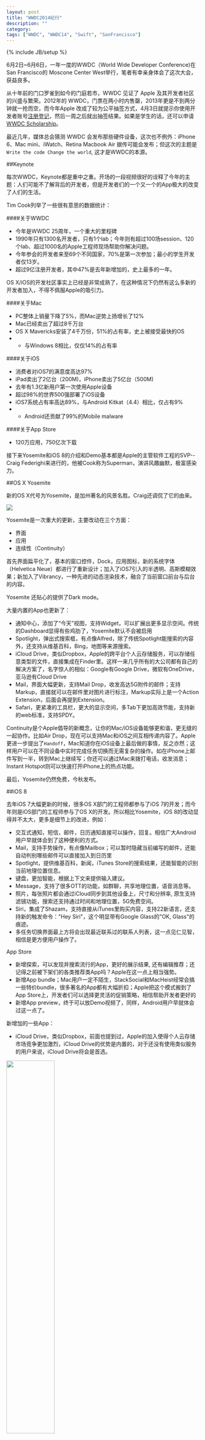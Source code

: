 ```yaml
---
layout: post
title: "WWDC2014纪行"
description: ""
category: 
tags: ["WWDC", "WWDC14", "Swift", "SanFrancisco"]
---
```

{% include JB/setup %}

6月2日~6月6日，一年一度的WWDC（World Wide Developer Conference)在 San Francisco的 Moscone Center West举行，笔者有幸亲身体会了这次大会，获益良多。

从十年前的门口罗雀到如今的门庭若市，WWDC 见证了 Apple 及其开发者社区的兴盛与繁荣。2012年的 WWDC，门票在两小时内售罄，2013年更是不到两分钟就一抢而空，而今年Apple 改成了较为公平抽签方式，4月3日就提示你使用开发者账号[注册登记](https://developer.apple.com/wwdc/tickets/?cid=CDM-US-DM-P0014289-195576&&cp=em-P0014289-195576&sr=em)，然后一周之后就出抽签结果。如果是学生的话，还可以申请[WWDC Scholarship](https://developer.apple.com/wwdc/students/)。

最近几年，媒体总会猜测 WWDC 会发布那些硬件设备，这次也不例外：iPhone 6、Mac mini、iWatch、Retina Macbook Air 据传可能会发布；但这次的主题是`Write the code Change the world`, 这才是WWDC的本源。

##Keynote

每次WWDC，Keynote都是重中之重。开场的一段视频很好的诠释了今年的主题：人们可能不了解背后的开发者，但是开发者们的一个又一个的App极大的改变了人们的生活。

Tim Cook列举了一些很有意思的数据统计：


####关于WWDC

* 今年是WWDC 25周年，一个重大的里程碑
* 1990年只有1300名开发者，只有1个lab；今年则有超过100场session、120个lab、超过1000名的Apple工程师现场帮助你解决问题。
* 今年参会的开发者来至69个不同国家，70%是第一次参加；最小的学生开发者仅13岁。
* 超过9亿注册开发者，其中47%是去年新增加的，史上最多的一年。

OS X/iOS的开发社区事实上已经是非常成熟了，在这种情况下仍然有这么多新的开发者加入，不得不佩服Apple的吸引力。

####关于Mac

* PC整体上销量下降了5%，而Mac逆势上扬增长了12%
* Mac已经卖出了超过8千万台
* OS X Mavericks安装了4千万份，51%的占有率，史上被接受最快的OS
* * 与Windows 8相比，仅仅14%的占有率

####关于iOS
* 消费者对iOS7的满意度高达97%
* iPad卖出了2亿台（200M)，iPhone卖出了5亿台（500M)
* 去年有1.3亿新用户第一次使用Apple设备
* 超过98%的世界500强部署了iOS设备
* iOS7系统占有率高达89%，与Android Kitkat（4.4）相比，仅占有9%
* * Android还贡献了99%的Mobile malware

####关于App Store

* 120万应用，750亿次下载

接下来Yosemite和iOS 8的介绍和Demo基本都是Apple的主管软件工程的SVP--Craig Federighi来进行的，他被Cook称为Superman，演讲风趣幽默，极富感染力。

##OS X Yosemite

新的OS X代号为Yosemite，是加州著名的风景名胜。Craig还调侃了它的由来。

<img src="http://i750.photobucket.com/albums/xx144/hewigovens/blog/wwdc_2014_csdn/overview_design_hero_2x_zpsb72182c1.jpg" max-width="100%">

Yosemite是一次重大的更新，主要改动在三个方面：

* 界面
* 应用
* 连续性（Continuity）

首先界面扁平化了，基本的窗口控件，Dock，应用图标，新的系统字体（Helvetica Neue）都进行了重新设计；加入了iOS7引入的半透明、高斯模糊效果；新加入了Vibrancy，一种先进的动态渲染技术，融合了当前窗口前台与后台的内容。

Yosemite 还贴心的提供了Dark mode。

大量内置的App也更新了：

* 通知中心，添加了“今天”视图，支持Widget，可以扩展出更多显示空间。传统的Dashboard显得有些鸡肋了，Yosemite默认不会被启用
* Spotlight，弹出式搜索框，有点像Alfred，除了传统Spotlight能搜索的内容外，还支持从维基百科，Bing，地图等来源搜索。
* iCloud Drive，类似Dropbox，Apple的跨平台个人云存储服务，可以存储任意类型的文件，直接集成在Finder里。这样一来几乎所有的大公司都有自己的解决方案了，名字惊人的相似：Google有Google Drive，微软有OneDrive，亚马逊有Cloud Drive
* Mail，界面大幅更新，支持Mail Drop，收发高达5G附件的邮件；支持Markup，直接就可以在邮件里对图片进行标注，Markup实际上是一个Action Extension，后面会再提到Extension。
* Safari，更紧凑的工具栏，更大的显示空间，多Tab下更加高效节能，支持新的web标准，支持SPDY。

Continuity是个Apple倡导的新概念，让你的Mac/iOS设备能够更和谐，更无缝的一起协作。比如Air Drop，现在可以支持Mac和iOS之间互相传递内容了。Apple更进一步提出了`Handoff`，Mac知道你在iOS设备上最后做的事情，反之亦然；这样用户可以在不同设备中实时完成任务切换而无需复杂的操作。如在iPhone上邮件写到一半，转到Mac上继续写；你还可以通过Mac来拨打电话，收发消息；Instant Hotspot则可以快速打开iPhone上的热点功能。

最后，Yosemite仍然免费，今秋发布。

##iOS 8

去年iOS 7大幅更新的时候，很多OS X部门的工程师都参与了iOS 7的开发；而今年则是iOS部门的工程师参与了OS X的开发。所以相比Yosemite，iOS 8的改动显得并不太大，更多是细节上的改进，例如：

* 交互式通知，短信，邮件，日历通知直接可以操作，回复。相信广大Android用户早就体会到了这种便利的方式。
* Mail，支持手势操作，有点像Mailbox；可以暂时隐藏当前编写的邮件，还能自动判别哪些邮件可以直接加入到日历里
* Spotlight，提供维基百科，新闻，iTunes Store的搜索结果，还能智能的识别当前地理位置信息。
* 键盘，更加智能，根据上下文来提供输入建议。
* Message，支持了很多OTT的功能，如群聊，共享地理位置，语音消息等。
* 照片，每张照片都会通过iCloud同步到其他设备上，尺寸和分辨率, 原生支持滤镜功能，搜索还支持通过时间和地理位置，5G免费空间。
* Siri，集成了Shazam，支持直接从iTunes里购买内容，支持22新语言，还支持新的触发命令："Hey Siri"，这个明显带有Google Glass的"OK, Glass"的痕迹。
* 多任务切换界面最上方将会出现最近联系过的联系人列表，这一点见仁见智，相信是更方便用户操作了。

App Store

* 新增探索，可以发现并搜索流行的App，更好的展示结果, 还有编辑推荐；还记得之前被下架们的各类推荐类App吗？Apple在这一点上相当强势。
* 新增App bundle；Mac用户一定不陌生，StackSocial和MacHeist经常会搞一些特价bundle，很多著名的App都有大幅折扣；Apple把这个模式搬到了App Store上，开发者们可以选择更灵活的促销策略，相信帮助开发者更好的
* 新增App preview，终于可以放Demo视频了，同样，Android用户早就体会过这一点了。

新增加的一些App：

* iCloud Drive，类似Dropbox，前面也提到过，Apple的加入使得个人云存储市场竞争更加激烈，iCloud Drive的优势是内置的，对于还没有使用类似服务的用户来说，iCloud Drive将会是首选。

<img src="http://i750.photobucket.com/albums/xx144/hewigovens/blog/wwdc_2014_csdn/desktop_icloud_drive_hero_2x_zps67c116ed.png" width="50%" max-width="100%">

* 家庭共享，可以共享照片，日历，备忘录，购买的Apps/Books等等，支持最多6人。最赞的是支持家长控制，这样小孩想购买应用就会像家长发出授权请求，这样还能避免误操作。

<img src="http://i750.photobucket.com/albums/xx144/hewigovens/blog/wwdc_2014_csdn/desktop_family_sharing_hero_2x_zps2d9c145a.jpg" width="50%" max-width="100%">

* Health，健康类的App信息可以汇总在一起，互相分享，用户能在Dashboard看到所有信息，直观的了解自己的健康状态。

<img src="http://i750.photobucket.com/albums/xx144/hewigovens/blog/wwdc_2014_csdn/desktop_health_hero_2x_zpscca0499d.jpg" width="50%" max-width="100%">

当然还有Handoff，这是笔者最喜欢的功能；平时我会使用Safari中的Cloud Tab以及第三方Push类应用，如Pushbullet。而Handoff互联这种体验更进了一步，几乎不用任何复杂操作，你就能把正在浏览的网页切到iPad上，在Mac上接着写iPhone上回到的一半的邮件；当你在工作的时候，还能通过Mac来收发Message，甚至打电话。在外界纷纷猜测Apple会如何解决iPhone大屏幕交互问题时，Apple聪明的提出了Handoff，让更合适的设备做更合适的事情；相信Mac将会在智能家居中扮演处理中心的重要角色。

##Developer Tools

仅仅Yosemite和iOS 8，也能称为一次巨大的发布了，不过Tim Cook所提到的故事的第二部分才刚刚开始；有人说iOS 8会干掉一大批第三方应用，Apple的确"借鉴"了很多第三方App的创意，但是Apple很有诚意的对开发者工具进了大幅更新，让第三方App有了更多创意发挥的空间。

这是自从App Store发布以来最大的一次SDK更新，提供了超过4000个新的API。这次SDK的更新也体现了两大关键词：

* Continuity
* Extensibility

###Continuity

Apple重新思考了iOS的设计哲学（orientations/sizes/margins），提出了Adaptive Layout的概念，目的是一份代码能运行在所有设备上，并且通用，易于复用。

iOS 8 SDK中，同一个Storyboard可以用在iPhone和iPad上；在新的iOS模拟器中还可以在测试不同的尺寸、不同的分辨率（Resizable iPhone/iPad选项）。

值得一提的是不仅仅是iOS，从Yosemite开始，Cocoa开发也可以使用Storyboard了。当笔者看到这个的时候，立刻决定下个Mac App将会使用Storyboard。

如果你也是一名OS X开发者，相信你已经对OS X上的开发有不少抱怨了吧，为什么实现一个自定义UI效果这么复杂？为什么第三方开源的UI控件这么少？

Cocoa有着20多年的悠久历史，很多设计在现在看来已经显得不合时宜了，CocoaTouch则好很多，我们知道，在CocoaTouch中，ViewController是一个很重要的概念，而在Cocoa中则显得比较鸡肋；这次Cocoa中的ViewController做了很多改动，比如自动出现在事件响应的职责链（Response Chain）中；增加了更多类似UIView的Delegate方法，比如`viewDidLoad`/`viewWillAppear`等等。这样你就可以使用相同的理念与模型来开发Cocoa和CocoaTouch应用了。

由于移动互联网的火热，Apple的重点自然是iOS，大势所趋，比如曾经Mac上著名`BWtoolkit`UI库的作者[Brandon Walkin](http://brandonwalkin.com/)，现在是Facebook Paper主要Designer。不过笔者相信OS X将会追上iOS的开发体验，降低开发门槛，让我们拭目以待。

###Extensibility

普通用户越狱的一个主要理由是可以安装Tweak、Widget、输入法；从iOS 8开始，你可以给iOS写扩展了，普通用户几乎没有越狱的理由了，扩展的出现也让Apple的跨应用共享数据变得更加容易了。扩展将会打包在App的bundle里，运行在独立的进程中，Apple并没有牺牲iOS的安全性：

<img src="http://i750.photobucket.com/albums/xx144/hewigovens/blog/wwdc_2014_csdn/extension_detailed_communication_zps841bcc35.png" max-width="100%">

iOS支持的扩展类型：

<img src="http://i750.photobucket.com/albums/xx144/hewigovens/blog/wwdc_2014_csdn/ios_extensions_zpscdf6366b.png" max-width="100%">

通知中心的widget，自定义分享扩展，第三方滤镜，并且终于支持第三方键盘了~

OS X支持的扩展类型：

<img src="http://i750.photobucket.com/albums/xx144/hewigovens/blog/wwdc_2014_csdn/osx_extensions_zps5c716a94.png" max-width="100%">

同样支持通知中心Widget和分享扩展；Finder Sync扩展值得一提，Dropbox之类的App再也不需要对Finder进行hack就能显示同步文件夹的状态了，一大利好。最主要是因为要支持自家的iCloud Drive才开放接口的吧，不过今年的NDA限制也变得没那么严格了，开发者不用像以往只能憋着了，我们正看到一个逐步开放的Apple。

###新增的重要Framework
* Touch ID
* * 没有Touch ID之前用户设置密码的比率是49%，有Touch ID之后这个比率变成了83%
* * 现在第三方App也可以使用Touch ID了，可与预见密码管理类，财务类等App的体验将会更好
* CloudKit
* * Apple的BAAS(Backend as a Service)服务, 有点类似被Facebook收购的Parse；开发者不用操心hosting server的事情，简单集成CloudKit就可以使用搜索、push，存储，认证等服务。不过CloudKit应该不会跨平台，普通开发者应该还是会选择跨平台的解决方案。
* * iCloud Drive/Photo是在CloudKit的基础上开发，品质绝对有保证；而且比较大方：免费1PB assets存储, 10TB数据库存储
* HealthKit，通过统一的数据接口，第三方健康应用能整合在一起。
* HomeKit，Apple的智能家居解决方案，能够和Siri无缝集成，不过现在还没有多少设备支持。
* SpriteKit/SceneKit/Metal，游戏开发者的福音, Metal专门针对A7优化，3D性能大幅提升；开发休闲类游戏也更容易
* Camera API/PhotoKit
* * 第三方App可以手动控制曝光，白平衡，对焦等，更容易开发出更好的相机应用
* * 通过PhotoKit现在可以读写用户的Library了，如果你开发过相册类应用就知道这个改动相当重要。


或许没有出现在Keynote中但是仍然值得一提的Framework：

* WKWebView，其他App也能使用Safari的Nitro引擎了，这样第三方浏览器在性能上终于可以媲美Safari了，我们知道Chrome在iOS上比不过Safari就是因为只能使用性能孱弱的UIWebview，没办法使用自家的V8引擎；不过也有弊端，使用WKWebView可能会有些安全上的隐患，不少次越狱都是从Safari打开的突破口。
* Hypervisor.framework，让第三方虚拟化厂商不需要部署Kext（Kernel Extension）就能利用CPU的虚拟化技术；从Mavericks就可以看出Apple在收紧Kext，编写不当的Kext将会导致Kernel Panic，Apple此举会让系统运行的更可靠和稳定。
* XCode6支持创建iOS Dynamic Framework了, 广大开发者的[呼声](http://fixradarorgtfo.com/)得到了回应，如果你还不了解这一点的重要性，可以查看这篇文章 [iOS Static Libraries Are, Like, Really Bad, And Stuff](http://landonf.bikemonkey.org/code/ios/Radar_15800975_iOS_Frameworks.20140112.html)，新的Extension就利用上了这一特性。
* Accessibility API，大幅降低了使用难度，你可能不会想到之前仅仅是拿到一个UI元素的属性会这么复杂。
* Core Location 支持室内定位。
* TestFlight，App Store终于也支持beta测试了。
* XCode 6支持View Debugging/GCD Queue Debugging
* * 著名的Reveal受到了一次重击，同意动态查看视图结构，而且还免费；
* * 支持查看Block是如何加入到GCD队列这个改动实在是太贴心了~
* JavaScript for Automation，这点也值得一提，之前在Mac下进行自动化测试基本上都是用AppleScript或者是Script-binding的Accessibility库；现在Javascript也能进行自动化测试了，[Jeff Atwood](http://blog.codinghorror.com/)关于JS的预言再次验证：

>any application that can be written in JavaScript, will eventually be written in JavaScript.


###Swift

除了Extension，最让开发者兴奋的就是Swift了，在Craig介绍Swift的时候，他特意停顿了一下，`Objective-C without the baggage of C`? 真是万万没想到，居然是一门新的编程语言。现场一片也是欢呼，可以预见的是Swift会吸引其他领域的开发者开始iOS开发，多少次你因为Objective-C的怪异语法而放弃学习iOS了？

Swift秘密开发了四年，轻装上阵，博采众长，吸收了众多编程语言的优点，甩掉了Objective-C的很多历史包袱。WWDC中很多session的示例代码已经用Swift来编写了；而Apple的WWDC app是第一个上架的Swift应用。

Swift的主要作者是[Chris Lattner](http://nondot.org/sabre/)，他同时也是LLVM的主要开发者。

Swift宣布不久Github上就出现了很多用Swift改写的App、Library等，比如FlappySwift；Twitter上迅速出现了接受Swift的各种账号，SwiftDev/SwiftGuru等；Hacker News/Reddit上也很快出现了Swift热烈讨论，各种带Swift的域名也被注册一空；这些都从侧面反映了Swift多么受欢迎。

Swift的语言特性：

* 快速（Fast）
* * 使用llvm静态编译成原生代码，精简的runtime，面向library的设计
* * 媲美脚本语言的开发效率，高运行效率
* 现代（Modern）
* * 闭包（Closures）
* * 命名空间（Namespace）
* * 泛型（Generics）
* * 类型推断（Type inference）
* * 多返回值（Multi return types）
* 安全（Safe）行为可预测，没有不确定性的JIT和GC，使用ARC进行自动内存管理。
* Cocoa/Cocoa Touch无缝集成，和Objective同样的runtime
* 交互性强（Interactive），提供了强大的Playground。

<img src="http://i750.photobucket.com/albums/xx144/hewigovens/blog/wwdc_2014_csdn/swift-screenshot_2x_zps8b67bcff.jpg" max-width="100%">

如果你有其他编程语言的经验，比如Python、Javascript、Ruby、C#、Rust、Scala等，相信你会很快就能上手Swift。

Swift第一眼看上去像是解释执行的动态语言，但是你如果在Playground中输出Swift的运行路径的话你会看到形如:

>/var/folders/m4/vgfzvfg57b17yzk8_05rxdv00000gn/T/com.apple.dt.Xcode.pg/applications/MyPlayground-18261-1.app

这样的路径，实际上还是通过LLVM编译成了native代码，只是在Playground中速度比较快，让你产生了错觉。实际的Swift应用中会把Swift运行时带上，放入App bundle的Framework路径下，笔者相信，这只是暂时的，未来Swift的运行库应该会内置在iOS、OS X系统库中。

由于Swift还没有决定是否开源，所以目前从一些逆向的结果显示，Swift可以简单理解成Objective-C without message，加上LLVM的强力优化，高性能是值得保证的。一旦开源，说不定很快就有server side Swfit了~

Swift是静态类型语言，并试图从设计的角度保证安全，Swift强调显式和不可变性，没有显式的指针，鼓励你使用`let`定义常亮，使用`var`定义的变量则必须初始化才能使用，类型不匹配连编译都通不过，还记得之前的OpenSSL的HeartBleeding bug吗？在Swift中强制使用`{}`，这种bug就不会出现了。
	
Swift语言语法简洁，之前Objective-C被人诟病的冗长的毛病得到了很大的改观，通过使用Optional，能够简化很多嵌套的if的写法。你还可以重载操作符来实现你想要的方言效果。Swift支持自动类型推断，所以很多类型可以不用声明。

Swift是面向Library设计的语言，运行时很小，扩展性很强，enum、struct、class都可以很容易的给他们加上`protocol`，如果你点开Swift生成的“头文件”，可以看到Swift最基本的`LogicValue`，`Integer`等等都是`protocol`。

Swift主要还是侧重OOP和泛型这两种编程范式的语言，函数是一等公民，也支持闭包，map/filter/reduce等函数式语言的特性。泛型的支持更为彻底一些，比如Optional实际上泛型的enum，标准库的算法也是泛型的。

Swift和Objective-C的互相交互体现了一些妥协，Swift毕竟只是语言，要想完成实际工作目前还是需要依赖Cocoa和CocoaTouch框架，由于现有框架的其实是可以返回nil的，所以Swift引入了`ImplicitlyUnwrappedOptional<T>`；Swift的String、Array、Dictionary可以直接转换成Cocoa中对应的NSString、NSArray、NSDictionary；而在底层，Swift实际上还是Objective-C对象。

总体而言，Swift是一门值得学习的语言，是iOS/OS X开发的未来，前途不可限量。

更多关于Swift可以参考iBooks上的`The Swift Programming Language`，Rust作者的[点评](http://graydon2.dreamwidth.org/5785.html)和[onevcat](http://onevcat.com/)的[行走于 Swift 的世界中](http://onevcat.com/2014/06/walk-in-swift/)值得一读。
##小结

这次WWDC的信息量实在太大了，很多东西都来比较细写，很多session都来不及看，简单总结下吧：

* Apple这次SDK的大更新, 为将来可能的穿戴设备，智能家居，健康应用都打下了坚实的基础，同时也大大减少了普通用户越狱的理由，新的编程语言把大家拉回了同一水平线上，给了大家跨越式发展的机会：）
* Apple能够给用户提供业界无可匹敌的连续、无缝的设备服务体验，正如Cook所言：`This is something only apple can do.`

##WWDC Tips

* 今年Checkin是用的Passbook
* Apple总部的Company Store周日会特例开放半天。
* 如果想在看Keynote时候位置足够好，现在需要前一天晚上就去排队了。
* WWDC举行的期间，开发者们还自发的举行了很多 Meetup/[Parties](http://wwdcparties.com/)
* WWDC可以收藏你感兴趣的session，去之前可以先把WWDC的WiFi添加到手机里
* 午饭时间的有些session也不错，比如今年有一个关于Star Trek的session
* 各种What's new建议都听听。
* 很多著名开发者都会参加，比如iOS Dev Weekly主要作者[Dave Verwer](https://twitter.com/daveverwer)，AFNetworking/NSHipster作者[Mattt Thompson](http://mattt.me/)，INAppStoreWindow作者[Indragie Karunaratne](http://indragie.com/)，还有参加[AltConf](http://www.altconf.com/)Cydia之父[Jay Freeman](https://twitter.com/saurik)和《OS X Internals: A Systems Approach》合作者[Sam Marshall](http://t.co/ZurYk2dmsF)，可以找他们交流，人都很nice。
* Craig相当亲和，抓住机会就和他合影吧，概率还蛮高的。

##Reference

* [WWDC 2014 Keynote](https://developer.apple.com/videos/wwdc/2014/?id=101)
* [What's New in OS X v10.10](https://developer.apple.com/library/prerelease/mac/releasenotes/MacOSX/WhatsNewInOSX/Articles/MacOSX10_10.html)
* [What's New in iOS8](https://developer.apple.com/library/prerelease/ios/releasenotes/General/WhatsNewIniOS/Articles/iOS8.html)
* [Introducing Swift](https://developer.apple.com/swift/)
* [Complete Guide for WWDC Newcomers (2014 edition)](http://www.glimsoft.com/04/24/complete-guide-for-wwdc-newcomers-2014-edition/)
* [WWDC First Timer's Guide 2013 Edition](http://iphonedevelopment.blogspot.com/2013/04/wwdc-first-timers-guide-2013-edition.html)

注：有些链接可能需要开发者账号才能访问。